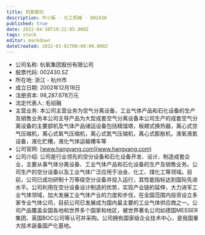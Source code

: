 ```yaml
---
title: 杭氧股份
description: 中小板 - 化工机械 - 002430
published: true
date: 2022-04-30T19:22:05.000Z
tags: stock
editor: markdown
dateCreated: 2022-01-01T00:00:00.000Z
---
```


- 公司名称: 杭氧集团股份有限公司
- 股票代码: 002430.SZ
- 所在地: 浙江 - 杭州市
- 成立日期: 2002年12月18日
- 注册资本: 98,287.678万元
- 法定代表人: 毛绍融
- 主营业务: 本公司主营业务为空气分离设备，工业气体产品和石化设备的生产及销售业务本公司主导产品为大型成套空气分离设备本公司生产的成套空气分离设备的主要部机及气体产品储运设备包括精馏塔，板翅式换热器，离心式空气压缩机，离心式氧气压缩机，离心式氮气压缩机，离心式膨胀机，液氧液氮设备，液化贮槽，液化气体运输槽车等
- 公司官网: [www.hangyang.com](www.hangyang.com)
- 公司介绍: 公司是行业领先的空分设备和石化设备开发、设计、制造成套企业，主要从事气体分离设备、工业气体产品和石化设备的生产及销售业务。公司生产的空分设备以及工业气体广泛应用于冶金、化工、煤化工等领域。目前，公司已成功研制十万等级空分设备并投入运行，其性能指标达到国际先进水平。公司利用在空分设备设计制造的优势，实现产业链的延伸，大力进军工业气体领域，加大发展工业气体产业的力度和步伐，在全国范围内投资设立多家专业气体公司，目前公司已发展成为国内最主要的工业气体供应商之一。公司产品覆盖全国各地和世界多个国家和地区，被世界著名公司如德国MESSER集团、英国BOC公司等认可并采购。公司拥有国家级企业技术中心，是我国重大技术装备国产化基地。


